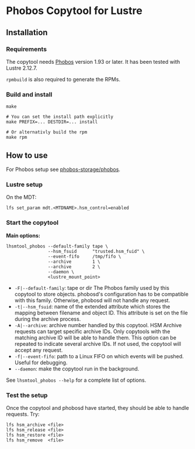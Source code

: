 # Phobos Copytool for Lustre

## Installation

### Requirements

The copytool needs [Phobos](https://github.com/phobos-storage/phobos) version
1.93 or later. It has been tested with Lustre 2.12.7.

`rpmbuild` is also required to generate the RPMs.

### Build and install

```
make

# You can set the install path explicitly
make PREFIX=... DESTDIR=... install

# Or alternativly build the rpm
make rpm
```

## How to use

For Phobos setup see [phobos-storage/phobos](https://github.com/phobos-storage/phobos).

### Lustre setup

On the MDT:
```
lfs set_param mdt.<MTDNAME>.hsm_control=enabled
```

### Start the copytool

**Main options:**

```
lhsmtool_phobos --default-family tape \
                --hsm_fsuid      "trusted.hsm_fuid" \
                --event-fifo     /tmp/fifo \
                --archive        1 \
                --archive        2 \
                --daemon \
                <lustre_mount_point>
```

- `-F|--default-family`: tape or dir
  The Phobos family used by this copytool to store objects. phobosd's
  configuration has to be compatible with this family. Otherwise, phobosd will
  not handle any request.
- `-t|--hsm_fsuid`: name of the extended attribute which stores the mapping
  between filename and object ID. This attribute is set on the file during the
  archive process.
- `-A|--archive`: archive number handled by this copytool. HSM Archive requests
  can target specific archive IDs. Only copytools with the matching archive ID
  will be able to handle them. This option can be repeated to indicate several
  archive IDs. If not used, the copytool will accept any request.
- `-f|--event-fifo`: path to a Linux FIFO on which events will be pushed.
  Useful for debugging.
- `--daemon`: make the copytool run in the background.

See `lhsmtool_phobos --help` for a complete list of options.

### Test the setup

Once the copytool and phobosd have started, they should be able to handle
requests. Try:

```
lfs hsm_archive <file>
lfs hsm_release <file>
lfs hsm_restore <file>
lfs hsm_remove  <file>
```
